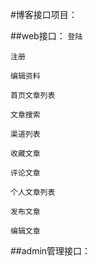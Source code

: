 #博客接口项目：


##web接口：
`登陆`

`注册`

`编辑资料`

`首页文章列表`

`文章搜索`

`渠道列表`

`收藏文章`

`评论文章`

`个人文章列表`

`发布文章`

`编辑文章`


##admin管理接口：